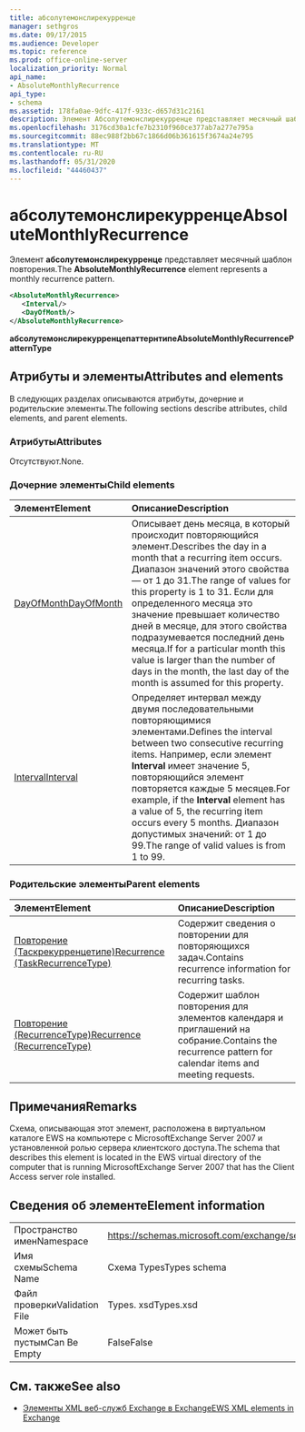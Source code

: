 ```yaml
---
title: абсолутемонслирекурренце
manager: sethgros
ms.date: 09/17/2015
ms.audience: Developer
ms.topic: reference
ms.prod: office-online-server
localization_priority: Normal
api_name:
- AbsoluteMonthlyRecurrence
api_type:
- schema
ms.assetid: 178fa0ae-9dfc-417f-933c-d657d31c2161
description: Элемент Абсолутемонслирекурренце представляет месячный шаблон повторения.
ms.openlocfilehash: 3176cd30a1cfe7b2310f960ce377ab7a277e795a
ms.sourcegitcommit: 88ec988f2bb67c1866d06b361615f3674a24e795
ms.translationtype: MT
ms.contentlocale: ru-RU
ms.lasthandoff: 05/31/2020
ms.locfileid: "44460437"
---
```

# <a name="absolutemonthlyrecurrence"></a><span data-ttu-id="c5d99-103">абсолутемонслирекурренце</span><span class="sxs-lookup"><span data-stu-id="c5d99-103">AbsoluteMonthlyRecurrence</span></span>

<span data-ttu-id="c5d99-104">Элемент **абсолутемонслирекурренце** представляет месячный шаблон повторения.</span><span class="sxs-lookup"><span data-stu-id="c5d99-104">The **AbsoluteMonthlyRecurrence** element represents a monthly recurrence pattern.</span></span> 
  
```xml
<AbsoluteMonthlyRecurrence>
   <Interval/>
   <DayOfMonth/>
</AbsoluteMonthlyRecurrence>
```

 <span data-ttu-id="c5d99-105">**абсолутемонслирекурренцепаттернтипе**</span><span class="sxs-lookup"><span data-stu-id="c5d99-105">**AbsoluteMonthlyRecurrencePatternType**</span></span>
## <a name="attributes-and-elements"></a><span data-ttu-id="c5d99-106">Атрибуты и элементы</span><span class="sxs-lookup"><span data-stu-id="c5d99-106">Attributes and elements</span></span>

<span data-ttu-id="c5d99-107">В следующих разделах описываются атрибуты, дочерние и родительские элементы.</span><span class="sxs-lookup"><span data-stu-id="c5d99-107">The following sections describe attributes, child elements, and parent elements.</span></span>
  
### <a name="attributes"></a><span data-ttu-id="c5d99-108">Атрибуты</span><span class="sxs-lookup"><span data-stu-id="c5d99-108">Attributes</span></span>

<span data-ttu-id="c5d99-109">Отсутствуют.</span><span class="sxs-lookup"><span data-stu-id="c5d99-109">None.</span></span>
  
### <a name="child-elements"></a><span data-ttu-id="c5d99-110">Дочерние элементы</span><span class="sxs-lookup"><span data-stu-id="c5d99-110">Child elements</span></span>

|<span data-ttu-id="c5d99-111">**Элемент**</span><span class="sxs-lookup"><span data-stu-id="c5d99-111">**Element**</span></span>|<span data-ttu-id="c5d99-112">**Описание**</span><span class="sxs-lookup"><span data-stu-id="c5d99-112">**Description**</span></span>|
|:-----|:-----|
|[<span data-ttu-id="c5d99-113">DayOfMonth</span><span class="sxs-lookup"><span data-stu-id="c5d99-113">DayOfMonth</span></span>](dayofmonth.md) <br/> |<span data-ttu-id="c5d99-114">Описывает день месяца, в который происходит повторяющийся элемент.</span><span class="sxs-lookup"><span data-stu-id="c5d99-114">Describes the day in a month that a recurring item occurs.</span></span> <span data-ttu-id="c5d99-115">Диапазон значений этого свойства — от 1 до 31.</span><span class="sxs-lookup"><span data-stu-id="c5d99-115">The range of values for this property is 1 to 31.</span></span> <span data-ttu-id="c5d99-116">Если для определенного месяца это значение превышает количество дней в месяце, для этого свойства подразумевается последний день месяца.</span><span class="sxs-lookup"><span data-stu-id="c5d99-116">If for a particular month this value is larger than the number of days in the month, the last day of the month is assumed for this property.</span></span>  <br/> |
|[<span data-ttu-id="c5d99-117">Interval</span><span class="sxs-lookup"><span data-stu-id="c5d99-117">Interval</span></span>](interval.md) <br/> |<span data-ttu-id="c5d99-118">Определяет интервал между двумя последовательными повторяющимися элементами.</span><span class="sxs-lookup"><span data-stu-id="c5d99-118">Defines the interval between two consecutive recurring items.</span></span> <span data-ttu-id="c5d99-119">Например, если элемент **Interval** имеет значение 5, повторяющийся элемент повторяется каждые 5 месяцев.</span><span class="sxs-lookup"><span data-stu-id="c5d99-119">For example, if the **Interval** element has a value of 5, the recurring item occurs every 5 months.</span></span> <span data-ttu-id="c5d99-120">Диапазон допустимых значений: от 1 до 99.</span><span class="sxs-lookup"><span data-stu-id="c5d99-120">The range of valid values is from 1 to 99.</span></span>  <br/> |
   
### <a name="parent-elements"></a><span data-ttu-id="c5d99-121">Родительские элементы</span><span class="sxs-lookup"><span data-stu-id="c5d99-121">Parent elements</span></span>

|<span data-ttu-id="c5d99-122">**Элемент**</span><span class="sxs-lookup"><span data-stu-id="c5d99-122">**Element**</span></span>|<span data-ttu-id="c5d99-123">**Описание**</span><span class="sxs-lookup"><span data-stu-id="c5d99-123">**Description**</span></span>|
|:-----|:-----|
|[<span data-ttu-id="c5d99-124">Повторение (Таскрекурренцетипе)</span><span class="sxs-lookup"><span data-stu-id="c5d99-124">Recurrence (TaskRecurrenceType)</span></span>](recurrence-taskrecurrencetype.md) <br/> |<span data-ttu-id="c5d99-125">Содержит сведения о повторении для повторяющихся задач.</span><span class="sxs-lookup"><span data-stu-id="c5d99-125">Contains recurrence information for recurring tasks.</span></span>  <br/> |
|[<span data-ttu-id="c5d99-126">Повторение (RecurrenceType)</span><span class="sxs-lookup"><span data-stu-id="c5d99-126">Recurrence (RecurrenceType)</span></span>](recurrence-recurrencetype.md) <br/> |<span data-ttu-id="c5d99-127">Содержит шаблон повторения для элементов календаря и приглашений на собрание.</span><span class="sxs-lookup"><span data-stu-id="c5d99-127">Contains the recurrence pattern for calendar items and meeting requests.</span></span>  <br/> |
   
## <a name="remarks"></a><span data-ttu-id="c5d99-128">Примечания</span><span class="sxs-lookup"><span data-stu-id="c5d99-128">Remarks</span></span>

<span data-ttu-id="c5d99-129">Схема, описывающая этот элемент, расположена в виртуальном каталоге EWS на компьютере с MicrosoftExchange Server 2007 и установленной ролью сервера клиентского доступа.</span><span class="sxs-lookup"><span data-stu-id="c5d99-129">The schema that describes this element is located in the EWS virtual directory of the computer that is running MicrosoftExchange Server 2007 that has the Client Access server role installed.</span></span>
  
## <a name="element-information"></a><span data-ttu-id="c5d99-130">Сведения об элементе</span><span class="sxs-lookup"><span data-stu-id="c5d99-130">Element information</span></span>

|||
|:-----|:-----|
|<span data-ttu-id="c5d99-131">Пространство имен</span><span class="sxs-lookup"><span data-stu-id="c5d99-131">Namespace</span></span>  <br/> |https://schemas.microsoft.com/exchange/services/2006/types  <br/> |
|<span data-ttu-id="c5d99-132">Имя схемы</span><span class="sxs-lookup"><span data-stu-id="c5d99-132">Schema Name</span></span>  <br/> |<span data-ttu-id="c5d99-133">Схема Types</span><span class="sxs-lookup"><span data-stu-id="c5d99-133">Types schema</span></span>  <br/> |
|<span data-ttu-id="c5d99-134">Файл проверки</span><span class="sxs-lookup"><span data-stu-id="c5d99-134">Validation File</span></span>  <br/> |<span data-ttu-id="c5d99-135">Types. xsd</span><span class="sxs-lookup"><span data-stu-id="c5d99-135">Types.xsd</span></span>  <br/> |
|<span data-ttu-id="c5d99-136">Может быть пустым</span><span class="sxs-lookup"><span data-stu-id="c5d99-136">Can Be Empty</span></span>  <br/> |<span data-ttu-id="c5d99-137">False</span><span class="sxs-lookup"><span data-stu-id="c5d99-137">False</span></span>  <br/> |
   
## <a name="see-also"></a><span data-ttu-id="c5d99-138">См. также</span><span class="sxs-lookup"><span data-stu-id="c5d99-138">See also</span></span>

- [<span data-ttu-id="c5d99-139">Элементы XML веб-служб Exchange в Exchange</span><span class="sxs-lookup"><span data-stu-id="c5d99-139">EWS XML elements in Exchange</span></span>](ews-xml-elements-in-exchange.md)

